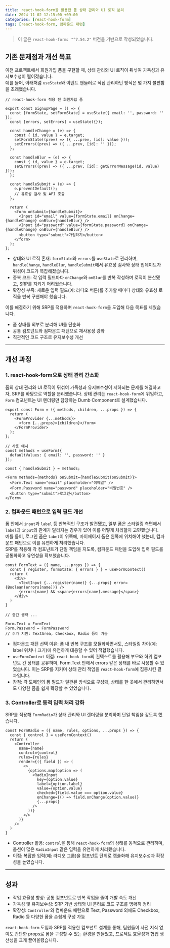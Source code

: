 ```yaml
---
title: react-hook-form을 활용한 폼 상태 관리와 UI 로직 분리
date: 2024-11-02 12:15:00 +09:00
categories: [react-hook-form]
tags: [react-hook-form, 컴파운드 패턴]
---
```


> 이 글은 `react-hook-form: "^7.54.2"` 버전을 기반으로 작성되었습니다.

## 기존 문제점과 개선 목표

이전 프로젝트에서 회원가입 폼을 구현할 때, 상태 관리와 UI 로직이 뒤섞여 가독성과 유지보수성이 떨어졌습니다. <br/>
예를 들어, 아래처럼 `useState`와 이벤트 핸들러로 직접 관리하던 방식은 몇 가지 불편함을 초래했습니다.

```tsx
// react-hook-form 적용 전 회원가입 폼

export const SignupPage = () => {
  const [formState, setFormState] = useState({ email: '', password: '' });
  const [errors, setErrors] = useState({});

  const handleChange = (e) => {
    const { id, value } = e.target;
    setFormState((prev) => ({ ...prev, [id]: value }));
    setErrors((prev) => ({ ...prev, [id]: '' }));
  };

  const handleBlur = (e) => {
    const { id, value } = e.target;
    setErrors((prev) => ({ ...prev, [id]: getErrorMessage(id, value) }));
  };

  const handleSubmit = (e) => {
    e.preventDefault();
    // 유효성 검사 및 API 호출
  };

  return (
    <form onSubmit={handleSubmit}>
      <Input id="email" value={formState.email} onChange={handleChange} onBlur={handleBlur} />
      <Input id="password" value={formState.password} onChange={handleChange} onBlur={handleBlur} />
      <button type="submit">가입하기</button>
    </form>
  );
};
```

- 상태와 UI 로직 혼재: `formState`와 `errors`를 `useState`로 관리하며, `handleChange`, `handleBlur`, `handleSubmit`에서 유효성 검사와 상태 업데이트가 뒤섞여 코드가 복잡해졌습니다.
- 중복 코드: 각 입력 필드마다 `onChange`와 `onBlur`를 반복 작성하며 로직이 분산됐고, SRP를 지키기 어려웠습니다.
- 확장성 부족: 새로운 입력 필드(예: 라디오 버튼)를 추가할 때마다 상태와 유효성 로직을 반복 구현해야 했습니다. <br/>

이를 해결하기 위해 SRP를 적용하며 `react-hook-form`을 도입해 다음 목표를 세웠습니다.

- 폼 상태를 외부로 분리해 UI를 단순화
- 공통 컴포넌트와 컴파운드 패턴으로 재사용성 강화
- 직관적인 코드 구조로 유지보수성 개선

---

## 개선 과정

### 1. react-hook-form으로 상태 관리 간소화

폼의 상태 관리와 UI 로직이 뒤섞여 가독성과 유지보수성이 저하되는 문제를 해결하고자, SRP를 바탕으로 역할을 분리했습니다. 
상태 관리는 `react-hook-form`에 위임하고, `Form` 컴포넌트는 UI 렌더링만 담당하는 Dumb Component로 설계했습니다.

```tsx
export const Form = ({ methods, children, ...props }) => {
  return (
    <FormProvider {...methods}>
      <form {...props}>{children}</form>
    </FormProvider>
  );
};

// 사용 예시
const methods = useForm({
  defaultValues: { email: '', password: '' }
});

const { handleSubmit } = methods;

<Form methods={methods} onSubmit={handleSubmit(onSubmit)}>
  <Form.Text name="email" placeholder="이메일" />
  <Form.Password name="password" placeholder="비밀번호" />
  <button type="submit">로그인</button>
</Form>
```

### 2. 컴파운드 패턴으로 입력 필드 개선

폼 안에서 `input`과 `label` 등 반복적인 구조가 발견됐고, 일부 폼은 스타일링 측면에서 `label`과 `input`의 관계가 달라지는 경우가 있어 이를 어떻게 처리할지 고민했습니다. <br/>
예를 들어, 로그인 폼은 `label`이 위쪽에, 마이페이지 폼은 왼쪽에 위치해야 했는데, 컴파운드 패턴으로 이를 유연하게 처리했습니다. <br/>
SRP를 적용해 각 컴포넌트가 단일 책임을 지도록, 컴파운드 패턴을 도입해 입력 필드를 공통화하고 유연성을 확보했습니다.

```tsx
const FormText = ({ name, ...props }) => {
  const { register, formState: { errors } } = useFormContext()
  return (
    <div>
      <TextInput {...register(name)} {...props} error={Boolean(errors[name])} />
      {errors[name] && <span>{errors[name].message}</span>}
    </div>
  )
}

// 중간 생략 ...

Form.Text = FormText
Form.Password = FormPassword
// 추가 지원: TextArea, Checkbox, Radio 등이 가능
```

- 컴파운드 패턴 선택 이유: 폼 내 반복 구조를 모듈화하면서도, 스타일링 차이(예: label 위치나 크기)에 유연하게 대응할 수 있어 적합했습니다.
- `useFormContext` 이점: `react-hook-form`의 컨텍스트를 활용해 부모와 하위 컴포넌트 간 상태를 공유하며, Form.Text 안에서 errors 같은 상태를 바로 사용할 수 있었습니다. 이는 SRP를 지키며 상태 관리 책임을 `react-hook-form`에 집중시킨 결과입니다.
- 장점: 각 도메인의 폼 필드가 일관된 방식으로 구성돼, 상태를 한 곳에서 관리하면서도 다양한 폼을 쉽게 확장할 수 있었습니다.

### 3. Controller로 동적 입력 처리 강화

SRP를 적용해 `FormRadio`가 상태 관리와 UI 렌더링을 분리하며 단일 책임을 갖도록 했습니다.

```tsx
const FormRadio = ({ name, rules, options, ...props }) => {
  const { control } = useFormContext()
  return (
    <Controller
      name={name}
      control={control}
      rules={rules}
      render={({ field }) => (
        <>
          {options.map(option => (
            <RadioInput
              key={option.value}
              label={option.label}
              value={option.value}
              checked={field.value === option.value}
              onChange={() => field.onChange(option.value)}
              {...props}
            />
          ))}
        </>
      )}
    />
  )
}
```
- Controller 활용: `control`을 통해 `react-hook-form`의 상태를 동적으로 관리하며, 옵션이 많은 `RadioInput` 같은 입력을 유연하게 처리했습니다.
- 이점: 복잡한 입력(예: 라디오 그룹)을 컴포넌트 단위로 캡슐화해 유지보수성과 확장성을 높였습니다.

---

## 성과

- 작업 효율성 향상: 공통 컴포넌트로 반복 작업을 줄여 개발 속도 개선
- 가독성 및 유지보수성: SRP 기반 상태와 UI 분리로 코드 구조를 명확히 정리
- 확장성: `Controller`와 컴파운드 패턴으로 Text, Password 외에도 Checkbox, Radio 등 다양한 폼을 손쉽게 구성 가능

`react-hook-form` 도입과 SRP를 적용한 컴포넌트 설계를 통해, 팀원들이 사전 지식 없이도 간단한 props로 폼을 구성할 수 있는 환경을 만들었고, 프로젝트 효율성과 협업 생산성을 크게 끌어올렸습니다.
